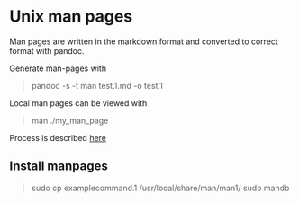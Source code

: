 # Unix man pages

Man pages are written in the markdown format and converted to correct format with pandoc.

Generate man-pages with

> pandoc -s -t man test.1.md -o test.1

Local man pages can be viewed with

> man ./my_man_page

Process is described [here](<https://unix.stackexchange.com/questions/6891/how-can-i-add-man-page-entries-for-my-own-power-tools>)


## Install manpages

> sudo cp examplecommand.1 /usr/local/share/man/man1/
> sudo mandb